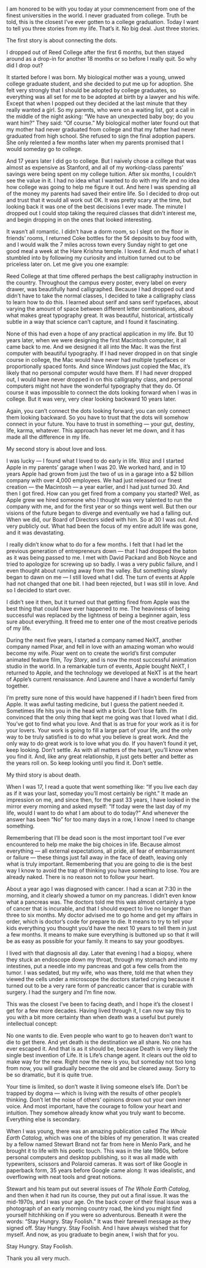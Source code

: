 I am honored to be with you today at your commencement from one of the finest universities in the world. I never graduated from college. Truth be told, this is the closest I’ve ever gotten to a college graduation. Today I want to tell you three stories from my life. That’s it. No big deal. Just three stories.

The first story is about connecting the dots.

I dropped out of Reed College after the first 6 months, but then stayed around as a drop-in for another 18 months or so before I really quit. So why did I drop out?

It started before I was born. My biological mother was a young, unwed college graduate student, and she decided to put me up for adoption. She felt very strongly that I should be adopted by college graduates, so everything was all set for me to be adopted at birth by a lawyer and his wife. Except that when I popped out they decided at the last minute that they really wanted a girl. So my parents, who were on a waiting list, got a call in the middle of the night asking: “We have an unexpected baby boy; do you want him?” They said: “Of course.” My biological mother later found out that my mother had never graduated from college and that my father had never graduated from high school. She refused to sign the final adoption papers. She only relented a few months later when my parents promised that I would someday go to college.

And 17 years later I did go to college. But I naively chose a college that was almost as expensive as Stanford, and all of my working-class parents’ savings were being spent on my college tuition. After six months, I couldn’t see the value in it. I had no idea what I wanted to do with my life and no idea how college was going to help me figure it out. And here I was spending all of the money my parents had saved their entire life. So I decided to drop out and trust that it would all work out OK. It was pretty scary at the time, but looking back it was one of the best decisions I ever made. The minute I dropped out I could stop taking the required classes that didn’t interest me, and begin dropping in on the ones that looked interesting.

It wasn’t all romantic. I didn’t have a dorm room, so I slept on the floor in friends’ rooms, I returned Coke bottles for the 5¢ deposits to buy food with, and I would walk the 7 miles across town every Sunday night to get one good meal a week at the Hare Krishna temple. I loved it. And much of what I stumbled into by following my curiosity and intuition turned out to be priceless later on. Let me give you one example:

Reed College at that time offered perhaps the best calligraphy instruction in the country. Throughout the campus every poster, every label on every drawer, was beautifully hand calligraphed. Because I had dropped out and didn’t have to take the normal classes, I decided to take a calligraphy class to learn how to do this. I learned about serif and sans serif typefaces, about varying the amount of space between different letter combinations, about what makes great typography great. It was beautiful, historical, artistically subtle in a way that science can’t capture, and I found it fascinating.

None of this had even a hope of any practical application in my life. But 10 years later, when we were designing the first Macintosh computer, it all came back to me. And we designed it all into the Mac. It was the first computer with beautiful typography. If I had never dropped in on that single course in college, the Mac would have never had multiple typefaces or proportionally spaced fonts. And since Windows just copied the Mac, it’s likely that no personal computer would have them. If I had never dropped out, I would have never dropped in on this calligraphy class, and personal computers might not have the wonderful typography that they do. Of course it was impossible to connect the dots looking forward when I was in college. But it was very, very clear looking backward 10 years later.

Again, you can’t connect the dots looking forward; you can only connect them looking backward. So you have to trust that the dots will somehow connect in your future. You have to trust in something — your gut, destiny, life, karma, whatever. This approach has never let me down, and it has made all the difference in my life.

My second story is about love and loss.

I was lucky — I found what I loved to do early in life. Woz and I started Apple in my parents’ garage when I was 20. We worked hard, and in 10 years Apple had grown from just the two of us in a garage into a $2 billion company with over 4,000 employees. We had just released our finest creation — the Macintosh — a year earlier, and I had just turned 30. And then I got fired. How can you get fired from a company you started? Well, as Apple grew we hired someone who I thought was very talented to run the company with me, and for the first year or so things went well. But then our visions of the future began to diverge and eventually we had a falling out. When we did, our Board of Directors sided with him. So at 30 I was out. And very publicly out. What had been the focus of my entire adult life was gone, and it was devastating.

I really didn’t know what to do for a few months. I felt that I had let the previous generation of entrepreneurs down — that I had dropped the baton as it was being passed to me. I met with David Packard and Bob Noyce and tried to apologize for screwing up so badly. I was a very public failure, and I even thought about running away from the valley. But something slowly began to dawn on me — I still loved what I did. The turn of events at Apple had not changed that one bit. I had been rejected, but I was still in love. And so I decided to start over.

I didn’t see it then, but it turned out that getting fired from Apple was the best thing that could have ever happened to me. The heaviness of being successful was replaced by the lightness of being a beginner again, less sure about everything. It freed me to enter one of the most creative periods of my life.

During the next five years, I started a company named NeXT, another company named Pixar, and fell in love with an amazing woman who would become my wife. Pixar went on to create the world’s first computer animated feature film, *Toy Story*, and is now the most successful animation studio in the world. In a remarkable turn of events, Apple bought NeXT, I returned to Apple, and the technology we developed at NeXT is at the heart of Apple’s current renaissance. And Laurene and I have a wonderful family together.

I’m pretty sure none of this would have happened if I hadn’t been fired from Apple. It was awful tasting medicine, but I guess the patient needed it. Sometimes life hits you in the head with a brick. Don’t lose faith. I’m convinced that the only thing that kept me going was that I loved what I did. You’ve got to find what you love. And that is as true for your work as it is for your lovers. Your work is going to fill a large part of your life, and the only way to be truly satisfied is to do what you believe is great work. And the only way to do great work is to love what you do. If you haven’t found it yet, keep looking. Don’t settle. As with all matters of the heart, you’ll know when you find it. And, like any great relationship, it just gets better and better as the years roll on. So keep looking until you find it. Don’t settle.

My third story is about death.

When I was 17, I read a quote that went something like: “If you live each day as if it was your last, someday you’ll most certainly be right.” It made an impression on me, and since then, for the past 33 years, I have looked in the mirror every morning and asked myself: “If today were the last day of my life, would I want to do what I am about to do today?” And whenever the answer has been “No” for too many days in a row, I know I need to change something.

Remembering that I’ll be dead soon is the most important tool I’ve ever encountered to help me make the big choices in life. Because almost everything — all external expectations, all pride, all fear of embarrassment or failure — these things just fall away in the face of death, leaving only what is truly important. Remembering that you are going to die is the best way I know to avoid the trap of thinking you have something to lose. You are already naked. There is no reason not to follow your heart.

About a year ago I was diagnosed with cancer. I had a scan at 7:30 in the morning, and it clearly showed a tumor on my pancreas. I didn’t even know what a pancreas was. The doctors told me this was almost certainly a type of cancer that is incurable, and that I should expect to live no longer than three to six months. My doctor advised me to go home and get my affairs in order, which is doctor’s code for prepare to die. It means to try to tell your kids everything you thought you’d have the next 10 years to tell them in just a few months. It means to make sure everything is buttoned up so that it will be as easy as possible for your family. It means to say your goodbyes.

I lived with that diagnosis all day. Later that evening I had a biopsy, where they stuck an endoscope down my throat, through my stomach and into my intestines, put a needle into my pancreas and got a few cells from the tumor. I was sedated, but my wife, who was there, told me that when they viewed the cells under a microscope the doctors started crying because it turned out to be a very rare form of pancreatic cancer that is curable with surgery. I had the surgery and I’m fine now.

This was the closest I’ve been to facing death, and I hope it’s the closest I get for a few more decades. Having lived through it, I can now say this to you with a bit more certainty than when death was a useful but purely intellectual concept:

No one wants to die. Even people who want to go to heaven don’t want to die to get there. And yet death is the destination we all share. No one has ever escaped it. And that is as it should be, because Death is very likely the single best invention of Life. It is Life’s change agent. It clears out the old to make way for the new. Right now the new is you, but someday not too long from now, you will gradually become the old and be cleared away. Sorry to be so dramatic, but it is quite true.

Your time is limited, so don’t waste it living someone else’s life. Don’t be trapped by dogma — which is living with the results of other people’s thinking. Don’t let the noise of others’ opinions drown out your own inner voice. And most important, have the courage to follow your heart and intuition. They somehow already know what you truly want to become. Everything else is secondary.

When I was young, there was an amazing publication called *The Whole Earth Catalog*, which was one of the bibles of my generation. It was created by a fellow named Stewart Brand not far from here in Menlo Park, and he brought it to life with his poetic touch. This was in the late 1960s, before personal computers and desktop publishing, so it was all made with typewriters, scissors and Polaroid cameras. It was sort of like Google in paperback form, 35 years before Google came along: It was idealistic, and overflowing with neat tools and great notions.

Stewart and his team put out several issues of *The Whole Earth Catalog*, and then when it had run its course, they put out a final issue. It was the mid-1970s, and I was your age. On the back cover of their final issue was a photograph of an early morning country road, the kind you might find yourself hitchhiking on if you were so adventurous. Beneath it were the words: “Stay Hungry. Stay Foolish.” It was their farewell message as they signed off. Stay Hungry. Stay Foolish. And I have always wished that for myself. And now, as you graduate to begin anew, I wish that for you.

Stay Hungry. Stay Foolish.

Thank you all very much.